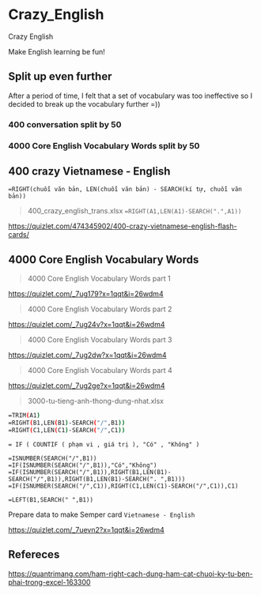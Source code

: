 # Crazy_English
Crazy English

Make English learning be fun!

## Split up even further

After a period of time, I felt that a set of vocabulary was too ineffective so I decided to break up the vocabulary further =))

### 400 conversation split by 50

### 4000 Core English Vocabulary Words split by 50


## 400 crazy Vietnamese - English

`=RIGHT(chuỗi văn bản, LEN(chuỗi văn bản) - SEARCH(kí tự, chuỗi văn bản))`

> 400_crazy_english_trans.xlsx
`=RIGHT(A1,LEN(A1)-SEARCH(".",A1))`

https://quizlet.com/474345902/400-crazy-vietnamese-english-flash-cards/

## 4000 Core English Vocabulary Words

> 4000 Core English Vocabulary Words part 1

https://quizlet.com/_7ug179?x=1qqt&i=26wdm4

> 4000 Core English Vocabulary Words part 2

https://quizlet.com/_7ug24v?x=1qqt&i=26wdm4

> 4000 Core English Vocabulary Words part 3

https://quizlet.com/_7ug2dw?x=1qqt&i=26wdm4

> 4000 Core English Vocabulary Words part 4

https://quizlet.com/_7ug2ge?x=1qqt&i=26wdm4


> 3000-tu-tieng-anh-thong-dung-nhat.xlsx
```bash
=TRIM(A1)
=RIGHT(B1,LEN(B1)-SEARCH("/",B1))
=RIGHT(C1,LEN(C1)-SEARCH("/",C1))
```

`= IF ( COUNTIF ( phạm vi , giá trị ), "Có" , "Không" )`

```
=ISNUMBER(SEARCH("/",B1))
=IF(ISNUMBER(SEARCH("/",B1)),"Có","Không")
=IF(ISNUMBER(SEARCH("/",B1)),RIGHT(B1,LEN(B1)-SEARCH("/",B1)),RIGHT(B1,LEN(B1)-SEARCH(". ",B1)))
=IF(ISNUMBER(SEARCH("/",C1)),RIGHT(C1,LEN(C1)-SEARCH("/",C1)),C1)

=LEFT(B1,SEARCH(" ",B1))
```

Prepare data to make Semper card `Vietnamese - English`

https://quizlet.com/_7uevn2?x=1qqt&i=26wdm4


## Refereces

https://quantrimang.com/ham-right-cach-dung-ham-cat-chuoi-ky-tu-ben-phai-trong-excel-163300